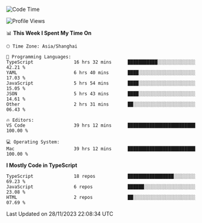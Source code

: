 <!--START_SECTION:waka-->
![Code Time](http://img.shields.io/badge/Code%20Time-5%2C495%20hrs%2041%20mins-blue)

![Profile Views](http://img.shields.io/badge/Profile%20Views-1-blue)

📊 **This Week I Spent My Time On** 

```text
🕑︎ Time Zone: Asia/Shanghai

💬 Programming Languages: 
TypeScript               16 hrs 32 mins      ███████████░░░░░░░░░░░░░░   42.21 % 
YAML                     6 hrs 40 mins       ████░░░░░░░░░░░░░░░░░░░░░   17.03 % 
JavaScript               5 hrs 54 mins       ████░░░░░░░░░░░░░░░░░░░░░   15.05 % 
JSON                     5 hrs 43 mins       ████░░░░░░░░░░░░░░░░░░░░░   14.61 % 
Other                    2 hrs 31 mins       ██░░░░░░░░░░░░░░░░░░░░░░░   06.43 % 

🔥 Editors: 
VS Code                  39 hrs 12 mins      █████████████████████████   100.00 % 

💻 Operating System: 
Mac                      39 hrs 12 mins      █████████████████████████   100.00 % 
```

**I Mostly Code in TypeScript** 

```text
TypeScript               18 repos            █████████████████░░░░░░░░   69.23 % 
JavaScript               6 repos             ██████░░░░░░░░░░░░░░░░░░░   23.08 % 
HTML                     2 repos             ██░░░░░░░░░░░░░░░░░░░░░░░   07.69 % 
```




 Last Updated on 28/11/2023 22:08:34 UTC
<!--END_SECTION:waka-->
